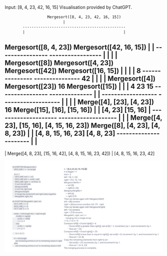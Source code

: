 Input: [8, 4, 23, 42, 16, 15]
Visualisation provided by ChatGPT.

                       Mergesort([8, 4, 23, 42, 16, 15])
                              |
            ----------------------------------------------
            |                                            |
Mergesort([8, 4, 23])                           Mergesort([42, 16, 15])
            |                                            |
        ----------------                       -----------------
        |              |                       |               |
Mergesort([8])  Mergesort([4, 23])        Mergesort([42])  Mergesort([16, 15])
        |              |                       |               |
        8      ---------------          ---------------      42
              |               |          |               |
     Mergesort([4])  Mergesort([23])        16     Mergesort([15])
              |               |                       |
              4               23                      15
              ----------------             --------------
                       |                           |
                  ------------------       -------------------
                  |                |       |                 |
        Merge([4], [23], [4, 23])   16    Merge([15], [16], [15, 16])
                  |                           |
                [4, 23]                    [15, 16]
                  |                --------------------
        -------------------        |
        |                 |  Merge([4, 23], [15, 16], [4, 15, 16, 23])
 Merge([8], [4, 23], [4, 8, 23])         |
        |                                [4, 8, 15, 16, 23]
 [4, 8, 23]          ----------------------
        |           |
------------------------
|
Merge([4, 8, 23], [15, 16, 42], [4, 8, 15, 16, 23, 42])
            |
      [4, 8, 15, 16, 23, 42]

![stepthrough](./step-through.png)

